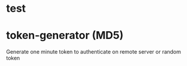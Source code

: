 # test

# token-generator (MD5)
Generate one minute token to authenticate on remote server or random token

